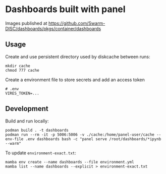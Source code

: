 # Dashboards built with panel

Images published at https://github.com/Swarm-DISC/dashboards/pkgs/container/dashboards

## Usage

Create and use persistent directory used by diskcache between runs:
```
mkdir cache
chmod 777 cache
```

Create a environment file to store secrets and add an access token
```
# .env
VIRES_TOKEN=...
```

## Development

Build and run locally:
```
podman build . -t dashboards
podman run --rm -it -p 5006:5006 -v ./cache:/home/panel-user/cache --env-file .env dashboards bash -c "panel serve /root/dashboards/*ipynb --warm"
```

To update `environment-exact.txt`:
```
mamba env create --name dashboards --file environment.yml
mamba list --name dashboards --explicit > environment-exact.txt
```
